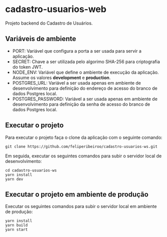 # cadastro-usuarios-web

Projeto backend do Cadastro de Usuários.

## Variáveis de ambiente
- PORT: Variável que configura a porta a ser usada para servir a aplicação.
- SECRET: Chave a ser utilizada pelo algorimo SHA-256 para criptografia do token JWT.
- NODE_ENV: Variável que define o ambiente de execução da aplicação. Assume os valores <b>development</b> e <b>production</b>.
- POSTGRES_URL: Variável a ser usada apenas em ambiente de desenvolvimento para definição do endereço de acesso do branco de dados Postgres local.
- POSTGRES_PASSWORD: Variável a ser usada apenas em ambiente de desenvolvimento para definição da senha de acesso do branco de dados Postgres local.

## Executar o projeto
Para executar o projeto faça o clone da aplicação com o seguinte comando:
```
git clone https://github.com/feliperibeiroo/cadastro-usuarios-ws.git
```

Em seguida, executar os seguintes comandos para subir o servidor local de desenvolvimento:
```
cd cadastro-usuarios-ws
yarn install
yarn dev
```

## Executar o projeto em ambiente de produção
Executar os seguintes comandos para subir o servidor local em ambiente de produção:
```
yarn install
yarn build
yarn start
```
